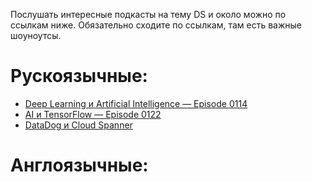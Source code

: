 Послушать интересные подкасты на тему DS и около можно по ссылкам ниже. Обязательно сходите по ссылкам, там есть важные шоуноутсы.


# Рускоязычные:
* [Deep Learning и Artificial Intelligence — Episode 0114](http://devzen.ru/episode-0114/) 
* [AI и TensorFlow — Episode 0122](http://devzen.ru/episode-0122/)
* [DataDog и Cloud Spanner](http://devzen.ru/episode-0130/)
# Англоязычные:

